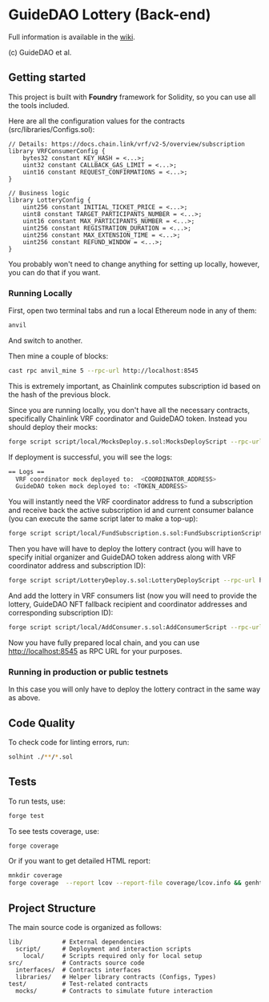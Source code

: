 # GuideDAO Lottery (Back-end)

Full information is available in the [wiki](https://github.com/guidedao/lottery-backend/wiki).

(c) GuideDAO et al.

## Getting started

This project is built with **Foundry** framework for Solidity, so you can use all the tools included.

Here are all the configuration values for the contracts (src/libraries/Configs.sol):

```Solidity
// Details: https://docs.chain.link/vrf/v2-5/overview/subscription
library VRFConsumerConfig {
    bytes32 constant KEY_HASH = <...>;
    uint32 constant CALLBACK_GAS_LIMIT = <...>;
    uint16 constant REQUEST_CONFIRMATIONS = <...>;
}

// Business logic
library LotteryConfig {
    uint256 constant INITIAL_TICKET_PRICE = <...>;
    uint8 constant TARGET_PARTICIPANTS_NUMBER = <...>;
    uint16 constant MAX_PARTICIPANTS_NUMBER = <...>;
    uint256 constant REGISTRATION_DURATION = <...>;
    uint256 constant MAX_EXTENSION_TIME = <...>;
    uint256 constant REFUND_WINDOW = <...>;
}
```

You probably won't need to change anything for setting up locally, however, you can do that if you want.

### Running Locally

First, open two terminal tabs and run a local Ethereum node in any of them:

```bash
anvil
```

And switch to another.

Then mine a couple of blocks:

```bash
cast rpc anvil_mine 5 --rpc-url http://localhost:8545
```

This is extremely important, as Chainlink computes subscription id based on the hash of the previous block.

Since you are running locally, you don't have all the necessary contracts, specifically Chainlink VRF coordinator and GuideDAO token. Instead you should deploy their mocks:

```bash
forge script script/local/MocksDeploy.s.sol:MocksDeployScript --rpc-url http://localhost:8545 --broadcast --private-key <PRIVATE_KEY>
```

If deployment is successful, you will see the logs:

```bash
== Logs ==
  VRF coordinator mock deployed to:  <COORDINATOR_ADDRESS>
  GuideDAO token mock deployed to: <TOKEN_ADDRESS>
```

You will instantly need the VRF coordinator address to fund a subscription and receive back the active subscription id and current consumer balance (you can execute the same script later to make a top-up):

```bash
forge script script/local/FundSubscription.s.sol:FundSubscriptionScript --rpc-url http://localhost:8545 --broadcast --private-key <PRIVATE_KEY>
```

Then you have will have to deploy the lottery contract (you will have to specify initial organizer and GuideDAO token address along with VRF coordinator address and subscription ID):

```bash
forge script script/LotteryDeploy.s.sol:LotteryDeployScript --rpc-url http://localhost:8545 --broadcast --private-key <PRIVATE_KEY>
```

And add the lottery in VRF consumers list (now you will need to provide the lottery, GuideDAO NFT fallback recipient and coordinator addresses and corresponding subscription ID):

```bash
forge script script/local/AddConsumer.s.sol:AddConsumerScript --rpc-url http://localhost:8545 --broadcast --private-key <PRIVATE_KEY>
```

Now you have fully prepared local chain, and you can use [http://localhost:8545](http://localhost:8545) as RPC URL for your purposes.

### Running in production or public testnets

In this case you will only have to deploy the lottery contract in the same way as above.

## Code Quality

To check code for linting errors, run:

```bash
solhint ./**/*.sol
```

## Tests

To run tests, use:

```bash
forge test
```

To see tests coverage, use:

```bash
forge coverage
```

Or if you want to get detailed HTML report:

```bash
mnkdir coverage
forge coverage  --report lcov --report-file coverage/lcov.info && genhtml coverage/lcov.info --branch-coverage --output-dir coverage
```

## Project Structure

The main source code is organized as follows:

```
lib/           # External dependencies
  script/      # Deployment and interaction scripts
    local/     # Scripts required only for local setup
src/           # Contracts source code
  interfaces/  # Contracts interfaces
  libraries/   # Helper library contracts (Configs, Types)
test/          # Test-related contracts
  mocks/       # Contracts to simulate future interaction
```
